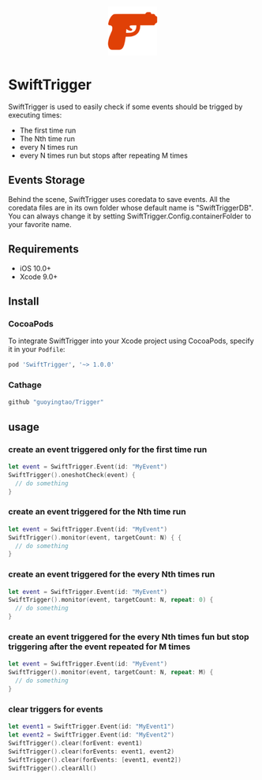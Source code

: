 <p align="center">
  <img src="logo.png" height="100" max-width="90%" alt="Swift Trigger" />
</p>

# SwiftTrigger

SwiftTrigger is used to easily check if some events should be trigged by executing times:
- The first time run
- The Nth time run
- every N times run
- every N times run but stops after repeating M times

## Events Storage
Behind the scene, SwiftTrigger uses coredata to save events. All the coredata files are in its own folder whose default name is "SwiftTriggerDB". You can always change it by setting SwiftTrigger.Config.containerFolder to your favorite name.

## Requirements

* iOS 10.0+
* Xcode 9.0+

## Install

### CocoaPods

To integrate SwiftTrigger into your Xcode project using CocoaPods, specify it in your `Podfile`:

```ruby
pod 'SwiftTrigger', '~> 1.0.0'
```

### Cathage

```ruby
github "guoyingtao/Trigger"
```

## usage

### create an event triggered only for the first time run
```swift
let event = SwiftTrigger.Event(id: "MyEvent")
SwiftTrigger().oneshotCheck(event) {
  // do something
}
```

### create an event triggered for the Nth time run
```swift
let event = SwiftTrigger.Event(id: "MyEvent")
SwiftTrigger().monitor(event, targetCount: N) { {
  // do something
}
```

### create an event triggered for the every Nth times run
```swift
let event = SwiftTrigger.Event(id: "MyEvent")
SwiftTrigger().monitor(event, targetCount: N, repeat: 0) {
  // do something
}
```

### create an event triggered for the every Nth times fun but stop triggering after the event repeated for M times
```swift
let event = SwiftTrigger.Event(id: "MyEvent")
SwiftTrigger().monitor(event, targetCount: N, repeat: M) {
  // do something
}
```

### clear triggers for events
```swift
let event1 = SwiftTrigger.Event(id: "MyEvent1")
let event2 = SwiftTrigger.Event(id: "MyEvent2")
SwiftTrigger().clear(forEvent: event1)
SwiftTrigger().clear(forEvents: event1, event2)
SwiftTrigger().clear(forEvents: [event1, event2])
SwiftTrigger().clearAll()
```


